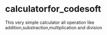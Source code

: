 # calculatorfor_codesoft
This very simple calculator all operation like addition,substraction,multiplication and division
